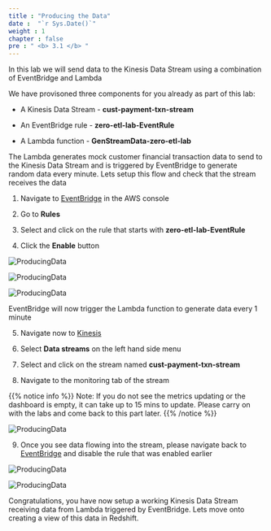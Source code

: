 ```yaml
---
title : "Producing the Data"
date :  "`r Sys.Date()`" 
weight : 1 
chapter : false
pre : " <b> 3.1 </b> "
---
```


In this lab we will send data to the Kinesis Data Stream using a combination of EventBridge and Lambda

We have provisoned three components for you already as part of this lab:

+ A Kinesis Data Stream - **cust-payment-txn-stream**

+ An EventBridge rule - **zero-etl-lab-EventRule**

+ A Lambda function - **GenStreamData-zero-etl-lab**

The Lambda generates mock customer financial transaction data to send to the Kinesis Data Stream and is triggered by EventBridge to generate random data every minute. Lets setup this flow and check that the stream receives the data

1. Navigate to [EventBridge](https://console.aws.amazon.com/events/home)  in the AWS console

2. Go to **Rules** 

3. Select and click on the rule that starts with **zero-etl-lab-EventRule**

4. Click the **Enable** button

![ProducingData](/images/3.RedshiftStreamingIngestion/1.png)

![ProducingData](/images/3.RedshiftStreamingIngestion/2.png)

![ProducingData](/images/3.RedshiftStreamingIngestion/3.png)

EventBridge will now trigger the Lambda function to generate data every 1 minute

5. Navigate now to [Kinesis](https://console.aws.amazon.com/kinesis/home) 

6. Select **Data streams** on the left hand side menu

7. Select and click on the stream named **cust-payment-txn-stream**

8. Navigate to the monitoring tab of the stream

{{% notice info %}}
Note: If you do not see the metrics updating or the dashboard is empty, it can take up to 15 mins to update. Please carry on with the labs and come back to this part later.
{{% /notice %}}

![ProducingData](/images/3.RedshiftStreamingIngestion/6.png)

9. Once you see data flowing into the stream, please navigate back to [EventBridge](https://console.aws.amazon.com/events/home)  and disable the rule that was enabled earlier

![ProducingData](/images/3.RedshiftStreamingIngestion/7.png)

![ProducingData](/images/3.RedshiftStreamingIngestion/8.png)

Congratulations, you have now setup a working Kinesis Data Stream receiving data from Lambda triggered by EventBridge. Lets move onto creating a view of this data in Redshift.